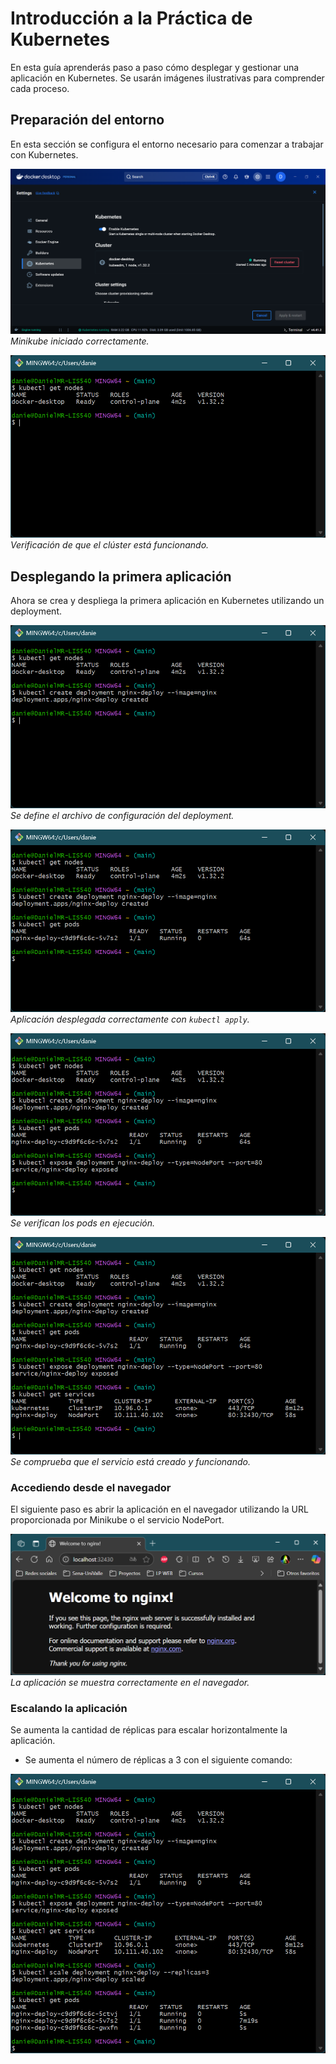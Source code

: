 # Introducción a la Práctica de Kubernetes

En esta guía aprenderás paso a paso cómo desplegar y gestionar una aplicación en Kubernetes. Se usarán imágenes ilustrativas para comprender cada proceso.

## Preparación del entorno

En esta sección se configura el entorno necesario para comenzar a trabajar con Kubernetes.

![Preparar el entorno - Minikube iniciado](./Imagenes/Kubernetes_1.png)  
*Minikube iniciado correctamente.*

![Preparar el entorno - Verificación del clúster](./Imagenes/Kubernetes_2.png)  
*Verificación de que el clúster está funcionando.*


## Desplegando la primera aplicación

Ahora se crea y despliega la primera aplicación en Kubernetes utilizando un deployment.

![Crear el deployment - archivo yaml](./Imagenes/Kubernetes_3.png)  
*Se define el archivo de configuración del deployment.*

![Crear el deployment - aplicación desplegada](./Imagenes/Kubernetes_4.png)  
*Aplicación desplegada correctamente con `kubectl apply`.*

![Crear el deployment - ver pods](./Imagenes/Kubernetes_5.png)  
*Se verifican los pods en ejecución.*

![Crear el deployment - verificar servicios](./Imagenes/Kubernetes_6.png)  
*Se comprueba que el servicio está creado y funcionando.*


### Accediendo desde el navegador

El siguiente paso es abrir la aplicación en el navegador utilizando la URL proporcionada por Minikube o el servicio NodePort.

![Acceder desde el navegador - vista en navegador](./Imagenes/Kubernetes_7.png)  
*La aplicación se muestra correctamente en el navegador.*


### Escalando la aplicación

Se aumenta la cantidad de réplicas para escalar horizontalmente la aplicación.

- Se aumenta el número de réplicas a 3 con el siguiente comando:

![Aumentar el número de replicas](./Imagenes/Kubernetes_8.png)
